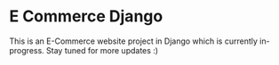 # E Commerce Django
This is an E-Commerce website project in Django which is currently in-progress. Stay tuned for more updates :)

